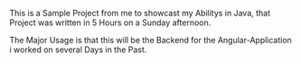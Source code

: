 This is a Sample Project from me to showcast my Abilitys in Java, that Project was written in 5 Hours on a Sunday afternoon. 

The Major Usage is that this will be the Backend for the Angular-Application i worked on several Days in the Past.
